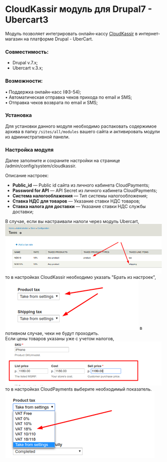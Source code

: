 # CloudKassir модуль для Drupal7 - Ubercart3
Модуль позволяет интегрировать онлайн-кассу [CloudKassir](https://cloudkassir.ru/) в интернет-магазин на платформе Drupal - UberCart.


### Совместимость:
* Drupal v.7.x;
* Ubercart v.3.x; 


### Возможности:    
• Поддержка онлайн-касс (ФЗ-54);  
• Автоматическая отправка чеков прихода по email и SMS;  
• Отправка чеков возврата по email и SMS;  


### Установка
Для установки данного модуля необходимо распаковать содержимое архива в папку `/sites/all/modules` вашего сайта и активировать модули из административной панели.

### Настройка модуля
Далее заполните и сохраните настройки на странице /admin/config/system/cloudkassir.

Описание настроек:
* **Public_id** — Public id сайта из личного кабинета CloudPayments;
* **Password for API** — API Secret из личного кабинета CloudPayments;
* **Система налогооблажения** — Тип системы налогообложения;
* **Ставка НДС для товаров** — Указание ставки НДС товаров;
* **Ставка налога для доставки** — Указание ставки НДС службы доставки;


В случае, если вы настраивали налоги через модуль Ubercart,   
![скриншот](img/1.png)  
то в настройках CloudKassir необходимо указать "Брать из настроек",  
![скриншот](img/2.png)
в потивном случае, чеки не будут проходить.  
Если цены товаров указаны уже с учетом налогов,  
![скриншот](img/3.png)  
то в настройках CloudPayments выберите необходимый показатель.
 ![скриншот](img/4.png)